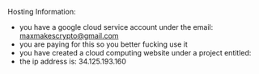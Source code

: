 Hosting Information:
- you have a google cloud service account under the email: maxmakescrypto@gmail.com
- you are paying for this so you better fucking use it
- you have created a cloud computing website under a project entitled:
- the ip address is: 34.125.193.160